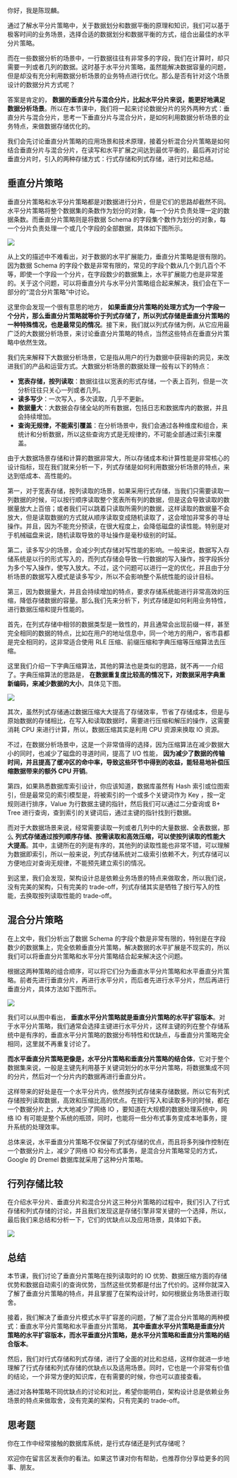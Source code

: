 你好，我是陈现麟。

通过了解水平分片策略中，关于数据划分和数据平衡的原理和知识，我们可以基于极客时间的业务场景，选择合适的数据划分和数据平衡的方式，组合出最佳的水平分片策略。

而在一些数据分析的场景中，一行数据往往有非常多的字段，我们在计算时，却只需要一列或者几列的数据。这时基于水平分片策略，虽然能解决数据容量的问题，但是却没有充分利用数据分析场景的业务特点进行优化。那么是否有针对这个场景设计的数据分片方式呢？

答案是肯定的， **数据的垂直分片与混合分片，比起水平分片来说，能更好地满足数据分析场景**。所以在本节课中，我们将一起来讨论数据分片的另外两种方式：垂直分片与混合分片，思考一下垂直分片与混合分片，是如何利用数据分析场景的业务特点，来做数据存储优化的。

我们会先讨论垂直分片策略的应用场景和技术原理，接着分析混合分片策略是如何结合垂直分片与混合分片，在读写和水平扩展之间达到最优平衡的，最后再对讨论垂直分片时，引入的两种存储方式：行式存储和列式存储，进行对比和总结。

## 垂直分片策略

垂直分片策略和水平分片策略都是对数据进行分片，但是它们的思路却截然不同。水平分片策略将整个数据集的条数作为划分的对象，每一个分片负责处理一定的数据条数。而垂直分片策略则是将数据 Schema 的字段集个数作为划分的对象，每一个分片负责处理一个或几个字段的全部数据，具体如下图所示。

![](https://static001.geekbang.org/resource/image/f2/8c/f2bb6a146d26cbd5449cae6d70dffc8c.jpg?wh=2284x886)

从上文的描述中不难看出，对于数据的水平扩展能力，垂直分片策略是很有限的。因为数据 Schema 的字段个数是非常有限的，常见的字段个数从几个到几百个不等，即使一个字段一个分片，在字段数少的数据集上，水平扩展能力也是非常差的。关于这个问题，可以将垂直分片与水平分片策略组合起来解决，我们会在下一部分的“混合分片策略”中讨论。

这里你会发现一个很有意思的地方， **如果垂直分片策略的处理方式为一个字段一个分片，那么垂直分片策略就等价于列式存储了，所以列式存储是垂直分片策略的一种特殊情况，也是最常见的情况**。接下来，我们就以列式存储为例，从它应用最广泛的大数据分析场景，来讨论垂直分片策略的特点，当然这些特点在垂直分片策略中依然生效。

我们先来解释下大数据分析场景，它是指从用户的行为数据中获得新的洞见，来改进我们的产品和运营方式。大数据分析场景的数据处理一般有以下的特点：

- **宽表存储，按列读取**：数据往往以宽表的形式存储，一个表上百列，但是一次分析往往只关心一列或者几列。
- **读多写少**：一次写入，多次读取，几乎不更新。
- **数据量大**：大数据会存储全站的所有数据，包括日志和数据库内的数据，并且会持续增加。
- **查询无规律，不能索引覆盖**：在分析场景中，我们会通过各种维度和组合，来统计和分析数据，所以这些查询方式是无规律的，不可能全部通过索引来覆盖。

由于大数据场景存储和计算的数据非常大，所以存储成本和计算性能是非常核心的设计指标，现在我们就来分析一下，列式存储是如何利用数据分析场景的特点，来达到低成本、高性能的。

第一，对于宽表存储，按列读取的场景，如果采用行式存储，当我们只需要读取一列数据的时候，可以按行顺序读取整个宽表所有列的数据，但是这会导致读取的数据量放大上百倍；或者我们可以跳着只读取所需列的数据，这样读取的数据量不会放大，但是读取数据的方式就从顺序读取变成随机读取了，这会增加非常多的寻址操作。并且，因为不能充分预读，在很大程度上，会降低磁盘的读性能。特别是对于机械磁盘来说，随机读取导致的寻址操作是毫秒级别的时延。

第二，读多写少的场景，会减少列式存储对写性能的影响。一般来说，数据写入存储系统是以行的形式写入的，而列式存储会导致一行数据的写入操作，按字段拆分为多个写入操作，使写入放大。不过，这个问题可以进行一定的优化，并且由于分析场景的数据写入模式是读多写少，所以不会影响整个系统性能的设计目标。

第三，因为数据量大，并且会持续增加的特点，要求存储系统能进行非常高效的压缩，降低存储数据的容量。那么我们先来分析下，列式存储是如何利用业务特性，进行数据压缩和提升性能的。

首先，在列式存储中相邻的数据类型是一致性的，并且通常会出现前缀一样，甚至完全相同的数据的特点，比如在用户的地址信息中，同一个地方的用户，省市县都是完全相同的，这非常适合使用 RLE 压缩、前缀压缩和字典压缩等压缩算法去压缩。

这里我们介绍一下字典压缩算法，其他的算法也是类似的思路，就不再一一介绍了。字典压缩算法的思路是， **在数据重复度比较高的情况下，对数据采用字典重新编码，来减少数据的大小**，具体见下图。

![](https://static001.geekbang.org/resource/image/92/c3/928da7e5f79f295b2815a37f41ab1ec3.jpg?wh=2284x1333)

其次，虽然列式存储通过数据压缩大大提高了存储效率，节省了存储成本，但是与原始数据的存储相比，在写入和读取数据时，需要进行压缩和解压的操作，这需要消耗 CPU 来进行计算，所以，数据压缩其实是利用 CPU 资源来换取 IO 资源。

不过，在数据分析场景中，这是一个非常值得的选择，因为压缩算法在减少数据大小的同时，也减少了磁盘的寻道时间，提高了 I/O 性能， **因为减少了数据的传输时间，并且提高了缓冲区的命中率，导致这些环节中得到的收益，能轻易地补偿压缩数据带来的额外 CPU 开销**。

第四，如果熟悉数据库索引设计，你应该知道，数据库虽然有 Hash 索引或位图索引，但是最常见的索引模型是，将被索引的一个或多个关键词作为 Key ，按一定规则进行排序，Value 为行数据主键的指针，然后我们可以通过二分查询或 B+ Tree 进行查询，查到索引的关键词后，通过主键的指针找到行数据。

而对于大数据场景来说，经常需要读取一列或者几列中的大量数据、全表数据，那么 **列式存储通过按列顺序存储、按需读取和高效压缩，可以使按列读取的性能大大提高**。其中，主键所在的列是有序的，其他列的读取性能也非常不错，可以理解为数据即索引，所以一般来说，列式存储系统对二级索引依赖不大，列式存储可以方便地应对查询无规律，不能预先建立索引的情况。

到这里，我们会发现，架构设计总是依赖业务场景的特点来做取舍，所以我们说，没有完美的架构，只有完美的 trade-off，列式存储其实是牺牲了按行写入的性能，去换取按列读取性能的 trade-off。

## 混合分片策略

在上文中，我们分析出了数据 Schema 的字段个数是非常有限的，特别是在字段数少的数据集上，完全依赖垂直分片策略，解决数据的水平扩展是不现实的，所以我们可以将垂直分片策略和水平分片策略结合起来解决这个问题。

根据这两种策略的组合顺序，可以将它们分为垂直水平分片策略和水平垂直分片策略。前者先进行垂直分片，再进行水平分片，而后者先进行水平分片，然后再进行垂直分片，具体方法如下图所示。

![](https://static001.geekbang.org/resource/image/17/4b/17c5db2d893201eyy57fbc8709ced74b.jpg?wh=2284x1480)

我们可以从图中看出， **垂直水平分片策略就是垂直分片策略的水平扩容版本**。对于水平分片策略，我们通常会选择主键进行水平分片，这样主键的列在整个存储系统中是有序的，垂直水平分片策略的数据分布特性和优缺点，与垂直分片策略完全相同，这里就不再重复讨论了。

**而水平垂直分片策略更像是，水平分片策略和垂直分片策略的结合体**，它对于整个数据集来说，一般是主键先利用基于关键词划分的水平分片策略，将数据集成不同的分片，然后对一个分片内的数据再进行垂直分片。

这样带来的好处是在一个水平分片内，依然按列式存储来存储数据，所以它有列式存储按列读取数据，高效和压缩比高的优点。在按行写入和读取多列的时候，都在一个数据分片上，大大地减少了网络 IO ，要知道在大规模的数据处理系统中，网络 IO 有可能是整个系统的瓶颈，同时，也能将一些分布式事务变成本地事务，提升系统的处理效率。

总体来说，水平垂直分片策略不仅保留了列式存储的优点，而且将多列操作控制在一个数据分片上，减少了网络 IO 和分布式事务，是混合分片策略常见的方式，Google 的 Dremel 数据库就采用了这种分片策略。

## 行列存储比较

在介绍水平分片、垂直分片和混合分片这三种分片策略的过程中，我们引入了行式存储和列式存储的讨论，并且我们发现这是存储引擎非常关键的一个选择，所以，最后我们来总结和分析一下，它们的优缺点以及应用场景，具体如下表。

![](https://static001.geekbang.org/resource/image/d3/3e/d33037a350beef1666d5e30eeyy6703e.jpg?wh=2284x1346)

## 总结

本节课，我们讨论了垂直分片策略在按列读取时的 IO 优势、数据压缩方面的存储优势和数据自动索引的查询优势，当然这些优势都是付出了代价的。这样你就深入了解了垂直分片策略的特点，并且掌握了在架构设计时，如何根据业务场景进行取舍。

接着，我们解决了垂直分片模式水平扩容差的问题，了解了混合分片策略的两种模式：垂直水平分片策略和水平垂直分片策略， **其中垂直水平分片策略是垂直分片策略的水平扩容版本，而水平垂直分片策略，是水平分片策略和垂直分片策略的结合版本**。

然后，我们对行式存储和列式存储，进行了全面的对比和总结，这样你就进一步地理解了行式存储和列式存储的优缺点以及适用场景。同时，它也是一个非常有价值的结论，一个非常方便的知识库，在有需要的时候，你也可以直接查看。

通过对各种策略不同优缺点的讨论和对比，希望你能明白，架构设计总是依赖业务场景的特点来做取舍，没有完美的架构，只有完美的 trade-off。

## 思考题

你在工作中经常接触的数据库系统，是行式存储还是列式存储呢？

欢迎你在留言区发表你的看法。如果这节课对你有帮助，也推荐你分享给更多的同事、朋友。